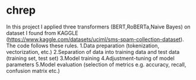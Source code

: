 # chrep
In this project I applied three transformers (BERT,RoBERTa,Naive Bayes) on dataset I found
from KAGGLE (https://www.kaggle.com/datasets/uciml/sms-spam-collection-dataset). The code follows these rules.
1.Data preparation (tokenization, vectorization, etc.)
2.Separation of data into training data and test data (training set, test set)
3.Model training
4.Adjustment-tuning of model parameters
5.Model evaluation (selection of metrics e.g. accuracy, recall, confusion matrix etc.)
